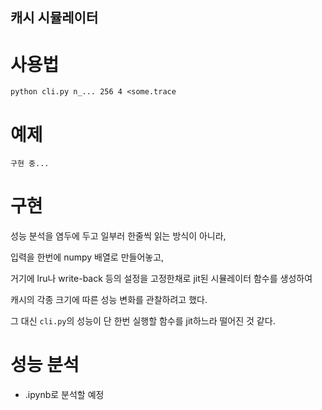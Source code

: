 캐시 시뮬레이터
---

# 사용법
```shell
python cli.py n_... 256 4 <some.trace
```

# 예제

```shell
구현 중...
```

# 구현

성능 분석을 염두에 두고 일부러 한줄씩 읽는 방식이 아니라,

입력을 한번에 numpy 배열로 만들어놓고,

거기에 lru나 write-back 등의 설정을 고정한채로 jit된 시뮬레이터 함수를 생성하여

캐시의 각종 크기에 따른 성능 변화를 관찰하려고 했다.

그 대신 `cli.py`의 성능이 단 한번 실행할 함수를 jit하느라 떨어진 것 같다.

# 성능 분석

- .ipynb로 분석할 예정
